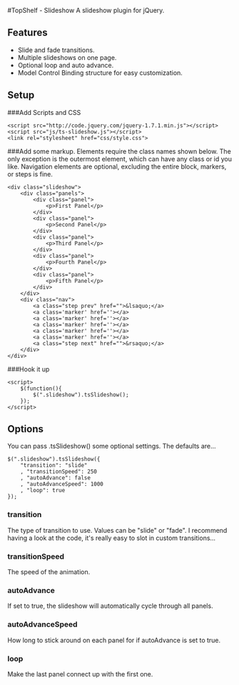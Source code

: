 #TopShelf - Slideshow
A slideshow plugin for jQuery.

## Features
* Slide and fade transitions.
* Multiple slideshows on one page.
* Optional loop and auto advance.
* Model Control Binding structure for easy customization.

## Setup
###Add Scripts and CSS

    <script src="http://code.jquery.com/jquery-1.7.1.min.js"></script>
    <script src="js/ts-slideshow.js"></script>
    <link rel="stylesheet" href="css/style.css">

###Add some markup.
Elements require the class names shown below. The only exception is the outermost element, which can have any class or id you like. Navigation elements are optional, excluding the entire block, markers, or steps is fine.

    <div class="slideshow">
        <div class="panels">
            <div class="panel">
                <p>First Panel</p>
            </div>
            <div class="panel">
                <p>Second Panel</p>
            </div>
            <div class="panel">
                <p>Third Panel</p>
            </div>
            <div class="panel">
                <p>Fourth Panel</p>
            </div>
            <div class="panel">
                <p>Fifth Panel</p>
            </div>
        </div>
        <div class="nav">
            <a class="step prev" href="">&lsaquo;</a>
            <a class='marker' href=''></a>
            <a class='marker' href=''></a>
            <a class='marker' href=''></a>
            <a class='marker' href=''></a>
            <a class='marker' href=''></a>
            <a class="step next" href="">&rsaquo;</a>
        </div>
    </div>

###Hook it up

    <script>
        $(function(){
            $(".slideshow").tsSlideshow();
        });
    </script>

## Options
You can pass .tsSlideshow() some optional settings. The defaults are...

    $(".slideshow").tsSlideshow({
        "transition": "slide"
        , "transitionSpeed": 250
        , "autoAdvance": false
        , "autoAdvanceSpeed": 1000
        , "loop": true
    });

### transition
The type of transition to use. Values can be "slide" or "fade". I recommend having a look at the code, it's really easy to slot in custom transitions...

### transitionSpeed
The speed of the animation.

### autoAdvance
If set to true, the slideshow will automatically cycle through all panels.

### autoAdvanceSpeed
How long to stick around on each panel for if autoAdvance is set to true.

### loop
Make the last panel connect up with the first one.